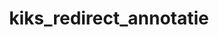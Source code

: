 ---
layout: my_redirect
title: kiks_redirect_annotatie
permalink: /fr/basics_ai/emoties/index
redirect_url: "https://dwengo.org/learning-path.html?hruid=org-dwengo-waisda-beelden-emoties-herkennen&language=fr&te=true&source_page=%2Fbasics_ai%2F&source_title=%20wAIsda?#org-dwengo-waisda-beelden-emoties-herkennen-intro;nl;1"
---